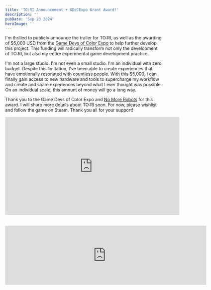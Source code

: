 ```yaml
---
title: 'TO:RI Announcement + GDoCExpo Grant Award!'
description: ''
pubDate: 'Sep 23 2024'
heroImage: ''
---
```


I'm thrilled to publicly announce the trailer for TO:RI, as well as the awarding of $5,000 USD from the [Game Devs of Color Expo](https://www.gamedevsofcolorexpo.com/) to help further develop this project. This funding will radically transform not only the development of TO:RI, but also my entire experimental game development practice.

I'm not a large studio. I'm not even a small studio. I'm an individual with zero budget. Despite this limitation, I've been able to create experiences that have emotionally resonated with countless people. With this $5,000, I can finally gain access to new hardware and tools to supercharge my workflow and create and share experiences beyond what I ever thought was possible. On an individual scale, this amount of money will go a long way.

Thank you to the Game Devs of Color Expo and [No More Robots](https://nomorerobots.io/) for this award. I will share more details about TO:RI soon. For now, please wishlist and follow the game on Steam. Thank you all for your support!

<iframe width="560" height="315" style="display: block;
    margin: 0 auto;" src="https://www.youtube.com/embed/b6BziuwxucI?si=3RIqAw3klRJB-5gy" title="YouTube video player" frameborder="0" allow="accelerometer; autoplay; clipboard-write; encrypted-media; gyroscope; picture-in-picture; web-share" referrerpolicy="strict-origin-when-cross-origin" allowfullscreen></iframe>

<br>
<br>

<iframe style="display: block;
    margin: 0 auto;" src="https://store.steampowered.com/widget/3215280/" frameborder="0" width="646" height="190"></iframe>